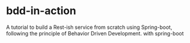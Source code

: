 # bdd-in-action
A tutorial to build a Rest-ish service from scratch using Spring-boot, following the principle of Behavior Driven Development. with spring-boot
